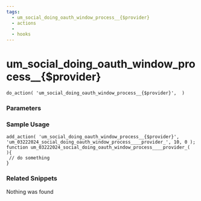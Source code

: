 ```yaml
---
tags: 
  - um_social_doing_oauth_window_process__{$provider}
  - actions
  - 
  - hooks
---
```

# um\_social\_doing\_oauth\_window\_process\_\_{$provider}

``` php:no-line-numbers
do_action( 'um_social_doing_oauth_window_process__{$provider}',  )
```
<div class='hook-sep'></div>

### Parameters

<div class='hook-sep'></div>



### Sample Usage

``` php:no-line-numbers
add_action( 'um_social_doing_oauth_window_process__{$provider}', 'um_03222024_social_doing_oauth_window_process____provider_', 10, 0 );
function um_03222024_social_doing_oauth_window_process____provider_(  ){
 // do something
}
```
<div class='hook-sep'></div>



### Related Snippets

Nothing was found

